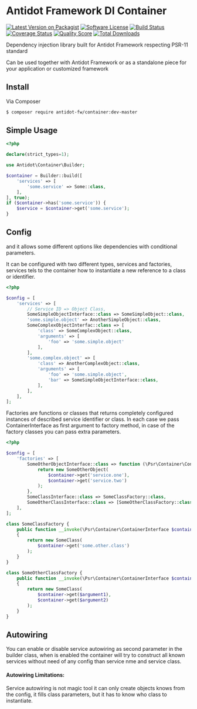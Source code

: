 # Antidot Framework DI Container

[![Latest Version on Packagist][ico-version]][link-packagist]
[![Software License][ico-license]](LICENSE.md)
[![Build Status][ico-travis]][link-travis]
[![Coverage Status][ico-scrutinizer]][link-scrutinizer]
[![Quality Score][ico-code-quality]][link-code-quality]
[![Total Downloads][ico-downloads]][link-downloads]

Dependency injection library built for Antidot Framework respecting PSR-11 standard

Can be used together with Antidot Framework or as a standalone piece for your application or customized framework

## Install

Via Composer

```bash
$ composer require antidot-fw/container:dev-master
```

## Simple Usage

```php
<?php

declare(strict_types=1);

use Antidot\Container\Builder;

$container = Builder::build([
    'services' => [
        'some.service' => Some::class,
    ],
], true);
if ($container->has('some.service')) {
    $service = $container->get('some.service');
}
```

## Config

and it allows some different options like dependencies with conditional parameters.

It can be configured with two different types, services and factories, services tels to the container how to instantiate a new reference to a class or identifier.  

```php
<?php

$config = [
    'services' => [
        // Service ID => Object Class,
        SomeSimpleObjectInterface::class => SomeSimpleObject::class,
        'some.simple.object' => AnotherSimpleObject::class,
        SomeComplexObjectInterfac::class => [
            'class' => SomeComplexObject::class,
            'arguments' => [
                'foo' => 'some.simple.object'
            ],
        ],
        'some.complex.object' => [
            'class' => AnotherComplexObject::class,
            'arguments' => [
                'foo' => 'some.simple.object',
                'bar' => SomeSimpleObjectInterface::class,
            ],
        ],
    ],
];
```

Factories are functions or classes that returns completely configured instances of described service identifier or class. 
In each case we pass ContainerInterface as first argument to factory method, in case of the factory classes you can pass extra parameters.

```php
<?php

$config = [
    'factories' => [
        SomeOtherObjectInterface::class => function (\Psr\Container\ContainerInterface $container): SomeOtherObject {
            return new SomeOtherObject(
                $container->get('service.one'),
                $container->get('service.two')
            );
        },
        SomeClassInterface::class => SomeClassFactory::class,
        SomeOtherClassInterface::class => [SomeOtherClassFactory::class, 'argument one', 'argument two'],
    ],
];

class SomeClassFactory {
    public function __invoke(\Psr\Container\ContainerInterface $container): SomeClass 
    {
        return new SomeClass(
            $container->get('some.other.class')
        );
    }
}

class SomeOtherClassFactory {
    public function __invoke(\Psr\Container\ContainerInterface $container, string $argument1, string $argument2): SomeClass 
    {
        return new SomeClass(
            $container->get($argument1),
            $container->get($argument2)
        );
    }
}
```

## Autowiring

You can enable or disable service autowiring as second parameter in the builder class, when is enabled the container will 
try to construct all known services without need of any config than service nme and service class.

#### Autowiring Limitations:

Service autowiring is not magic tool it can only create objects knows from the config, it fills class parameters, but it has to know who class to instantiate.

[ico-version]: https://img.shields.io/packagist/v/antidot-fw/container.svg?style=flat-square
[ico-license]: https://img.shields.io/badge/license-MIT-brightgreen.svg?style=flat-square
[ico-travis]: https://img.shields.io/scrutinizer/build/g/antidot-framework/container.svg?style=flat-square
[ico-scrutinizer]: https://img.shields.io/scrutinizer/coverage/g/antidot-framework/container.svg?style=flat-square
[ico-code-quality]: https://img.shields.io/scrutinizer/g/antidot-framework/container.svg?style=flat-square
[ico-downloads]: https://img.shields.io/packagist/dt/antidot-fw/container.svg?style=flat-square

[link-packagist]: https://packagist.org/packages/antidot-fw/container
[link-travis]: https://scrutinizer-ci.com/g/antidot-framework/container/
[link-scrutinizer]: https://scrutinizer-ci.com/g/antidot-framework/container/code-structure
[link-code-quality]: https://scrutinizer-ci.com/g/antidot-framework/container/badges/coverage.png?b=master
[link-downloads]: https://packagist.org/packages/antidot-fw/container
[link-author]: https://github.com/kpicaza
[link-contributors]: ../../contributors

